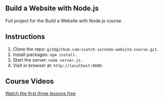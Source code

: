 ## Build a Website with Node.js

Full project for the Build a Website with Node.js course. 

## Instructions

1. Clone the repo: `git@github.com:scotch-io/node-website-course.git.`
2. Install packages: `npm install.`
3. Start the server: `node server.js.`
4. Visit in browser at: `http://localhost:8080.`

## Course Videos

[Watch the first three lessons free](https://school.scotch.io/build-a-nodejs-website)
